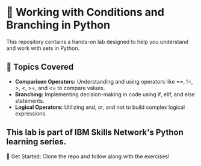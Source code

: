 # 🔢 Working with Conditions and Branching in Python  

This repository contains a hands-on lab designed to help you understand and work with sets in Python.  

## 📌 Topics Covered  
- **Comparison Operators:** Understanding and using operators like ==, !=, >, <, >=, and <= to compare values.
- **Branching:** Implementing decision-making in code using if, elif, and else statements.
- **Logical Operators:** Utilizing and, or, and not to build complex logical expressions.
 
## This lab is part of IBM Skills Network's Python learning series.  

🚀 Get Started: Clone the repo and follow along with the exercises!
